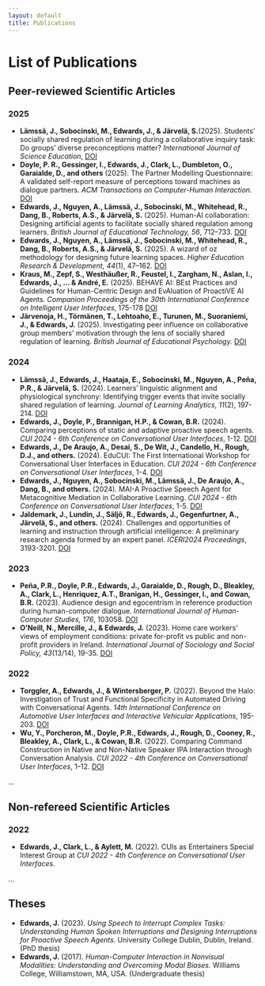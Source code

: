```yaml
---
layout: default
title: Publications
---
```


# List of Publications

## Peer-reviewed Scientific Articles

### 2025
- **Lämssä, J., Sobocinski, M., Edwards, J., & Järvelä, S.**(2025). Students’ socially shared regulation of learning during a collaborative inquiry task: Do groups’ diverse preconceptions matter? *International Journal of Science Education*, [DOI](https://doi.org/10.1080/09500693.2025.2504642)
- **Doyle, P. R., Gessinger, I., Edwards, J., Clark, L., Dumbleton, O., Garaialde, D., and others** (2025). The Partner Modelling Questionnaire: A validated self-report measure of perceptions toward machines as dialogue partners. *ACM Transactions on Computer-Human Interaction.* [DOI](https://doi.org/10.1145/3729170)
- **Edwards, J., Nguyen, A., Lämssä, J., Sobocinski, M., Whitehead, R., Dang, B., Roberts, A.S., & Järvelä, S.** (2025). Human-AI collaboration: Designing artificial agents to facilitate socially shared regulation among learners. *British Journal of Educational Technology, 56*, 712–733. [DOI](https://doi.org/10.1111/bjet.13534)
- **Edwards, J., Nguyen, A., Lämssä, J., Sobocinski, M., Whitehead, R., Dang, B., Roberts, A.S., & Järvelä, S.** (2025). A wizard of oz methodology for designing future learning spaces. *Higher Education Research & Development, 44*(1), 47–162. [DOI](https://doi.org/10.1080/07294360.2024.2429433)
- **Kraus, M., Zepf, S., Westhäußer, R., Feustel, I., Zargham, N., Aslan, I., Edwards, J., ... & André, E.** (2025). BEHAVE AI: BEst Practices and Guidelines for Human-Centric Design and EvAluation of ProactiVE AI Agents. *Companion Proceedings of the 30th International Conference on Intelligent User Interfaces*, 175-178 [DOI](https://doi.org/10.1145/3708557.3716155)
- **Järvenoja, H., Törmänen, T., Lehtoaho, E., Turunen, M., Suoraniemi, J., & Edwards, J.** (2025). Investigating peer influence on collaborative group members' motivation through the lens of socially shared regulation of learning. *British Journal of Educational Psychology.* [DOI](https://doi.org/10.1111/bjep.12754)

### 2024
- **Lämssä, J., Edwards, J., Haataja, E., Sobocinski, M., Nguyen, A., Peña, P.R., & Järvelä, S.** (2024). Learners’ linguistic alignment and physiological synchrony: Identifying trigger events that invite socially shared regulation of learning. *Journal of Learning Analytics, 11*(2), 197-214. [DOI](https://doi.org/10.18608/jla.2024.8287)
- **Edwards, J., Doyle, P., Brannigan, H.P., & Cowan, B.R.** (2024). Comparing perceptions of static and adaptive proactive speech agents. *CUI 2024 - 6th Conference on Conversational User Interfaces*, 1-12. [DOI](https://doi.org/10.1145/3640794.3665548)
- **Edwards, J., De Araujo, A., Desai, S., De Wit, J., Candello, H., Rough, D.J., and others.** (2024). EduCUI: The First International Workshop for Conversational User Interfaces in Education. *CUI 2024 - 6th Conference on Conversational User Interfaces*, 1-4. [DOI](https://doi.org/10.1145/3640794.3669997)
- **Edwards, J., Nguyen, A., Sobocinski, M., Lämssä, J., De Araujo, A., Dang, B., and others.** (2024). MAI-A Proactive Speech Agent for Metacognitive Mediation in Collaborative Learning. *CUI 2024 - 6th Conference on Conversational User Interfaces*, 1-5. [DOI](https://doi.org/10.1145/3640794.3665585)
- **Jaldemark, J., Lundin, J., Säljö, R., Edwards, J., Gegenfurtner, A., Järvelä, S., and others.** (2024). Challenges and opportunities of learning and instruction through artificial intelligence: A preliminary research agenda formed by an expert panel. *ICERI2024 Proceedings*, 3193-3201. [DOI](https://doi.org/10.21125/iceri.2024.0827)

### 2023
- **Peña, P.R., Doyle, P.R., Edwards, J., Garaialde, D., Rough, D., Bleakley, A., Clark, L., Henriquez, A.T., Branigan, H., Gessinger, I., and Cowan, B.R.** (2023). Audience design and egocentrism in reference production during human-computer dialogue. *International Journal of Human-Computer Studies, 176*, 103058. [DOI](https://doi.org/10.1016/j.ijhcs.2023.103058)
- **O’Neill, N., Mercille, J., & Edwards, J.** (2023). Home care workers' views of employment conditions: private for-profit vs public and non-profit providers in Ireland. *International Journal of Sociology and Social Policy, 43*(13/14), 19-35. [DOI](https://doi.org/10.1108/IJSSP-10-2022-0276)

### 2022
- **Torggler, A., Edwards, J., & Wintersberger, P.** (2022). Beyond the Halo: Investigation of Trust and Functional Specificity in Automated Driving with Conversational Agents. *14th International Conference on Automotive User Interfaces and Interactive Vehicular Applications*, 195-203. [DOI](https://doi.org/10.1145/3543174.3546834)
- **Wu, Y., Porcheron, M., Doyle, P.R., Edwards, J., Rough, D., Cooney, R., Bleakley, A., Clark, L., & Cowan, B.R.** (2022). Comparing Command Construction in Native and Non-Native Speaker IPA Interaction through Conversation Analysis. *CUI 2022 - 4th Conference on Conversational User Interfaces*, 1–12. [DOI](https://doi.org/10.1145/3543829.3543839)

...

## Non-refereed Scientific Articles

### 2022
- **Edwards, J., Clark, L., & Aylett, M.** (2022). CUIs as Entertainers Special Interest Group at *CUI 2022 - 4th Conference on Conversational User Interfaces*.

...

## Theses
- **Edwards, J.** (2023). *Using Speech to Interrupt Complex Tasks: Understanding Human Spoken Interruptions and Designing Interruptions for Proactive Speech Agents.* University College Dublin, Dublin, Ireland. (PhD thesis)
- **Edwards, J.** (2017). *Human-Computer Interaction in Nonvisual Modalities: Understanding and Overcoming Modal Biases.* Williams College, Williamstown, MA, USA. (Undergraduate thesis)